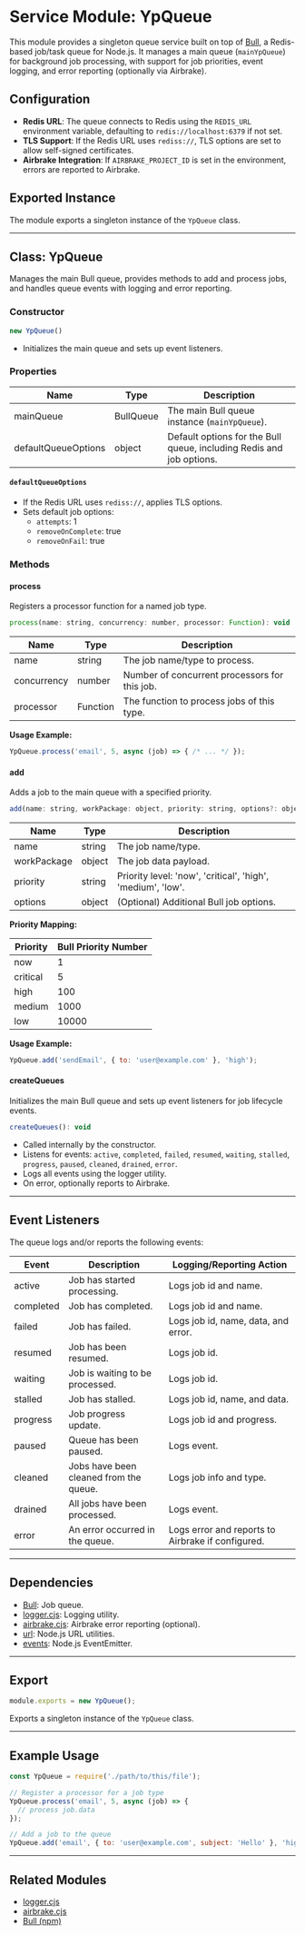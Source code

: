 # Service Module: YpQueue

This module provides a singleton queue service built on top of [Bull](https://github.com/OptimalBits/bull), a Redis-based job/task queue for Node.js. It manages a main queue (`mainYpQueue`) for background job processing, with support for job priorities, event logging, and error reporting (optionally via Airbrake).

## Configuration

- **Redis URL**: The queue connects to Redis using the `REDIS_URL` environment variable, defaulting to `redis://localhost:6379` if not set.
- **TLS Support**: If the Redis URL uses `rediss://`, TLS options are set to allow self-signed certificates.
- **Airbrake Integration**: If `AIRBRAKE_PROJECT_ID` is set in the environment, errors are reported to Airbrake.

## Exported Instance

The module exports a singleton instance of the `YpQueue` class.

---

## Class: YpQueue

Manages the main Bull queue, provides methods to add and process jobs, and handles queue events with logging and error reporting.

### Constructor

```js
new YpQueue()
```
- Initializes the main queue and sets up event listeners.

### Properties

| Name                | Type     | Description                                                                 |
|---------------------|----------|-----------------------------------------------------------------------------|
| mainQueue           | BullQueue| The main Bull queue instance (`mainYpQueue`).                               |
| defaultQueueOptions | object   | Default options for the Bull queue, including Redis and job options.         |

#### `defaultQueueOptions`

- If the Redis URL uses `rediss://`, applies TLS options.
- Sets default job options:
  - `attempts`: 1
  - `removeOnComplete`: true
  - `removeOnFail`: true

### Methods

#### process

Registers a processor function for a named job type.

```js
process(name: string, concurrency: number, processor: Function): void
```

| Name       | Type     | Description                                      |
|------------|----------|--------------------------------------------------|
| name       | string   | The job name/type to process.                    |
| concurrency| number   | Number of concurrent processors for this job.    |
| processor  | Function | The function to process jobs of this type.       |

**Usage Example:**
```js
YpQueue.process('email', 5, async (job) => { /* ... */ });
```

#### add

Adds a job to the main queue with a specified priority.

```js
add(name: string, workPackage: object, priority: string, options?: object): void
```

| Name        | Type     | Description                                                      |
|-------------|----------|------------------------------------------------------------------|
| name        | string   | The job name/type.                                               |
| workPackage | object   | The job data payload.                                            |
| priority    | string   | Priority level: 'now', 'critical', 'high', 'medium', 'low'.     |
| options     | object   | (Optional) Additional Bull job options.                          |

**Priority Mapping:**

| Priority   | Bull Priority Number |
|------------|---------------------|
| now        | 1                   |
| critical   | 5                   |
| high       | 100                 |
| medium     | 1000                |
| low        | 10000               |

**Usage Example:**
```js
YpQueue.add('sendEmail', { to: 'user@example.com' }, 'high');
```

#### createQueues

Initializes the main Bull queue and sets up event listeners for job lifecycle events.

```js
createQueues(): void
```

- Called internally by the constructor.
- Listens for events: `active`, `completed`, `failed`, `resumed`, `waiting`, `stalled`, `progress`, `paused`, `cleaned`, `drained`, `error`.
- Logs all events using the logger utility.
- On error, optionally reports to Airbrake.

---

## Event Listeners

The queue logs and/or reports the following events:

| Event      | Description                                                      | Logging/Reporting Action                |
|------------|------------------------------------------------------------------|-----------------------------------------|
| active     | Job has started processing.                                      | Logs job id and name.                   |
| completed  | Job has completed.                                               | Logs job id and name.                   |
| failed     | Job has failed.                                                  | Logs job id, name, data, and error.     |
| resumed    | Job has been resumed.                                            | Logs job id.                            |
| waiting    | Job is waiting to be processed.                                  | Logs job id.                            |
| stalled    | Job has stalled.                                                 | Logs job id, name, and data.            |
| progress   | Job progress update.                                             | Logs job id and progress.               |
| paused     | Queue has been paused.                                           | Logs event.                             |
| cleaned    | Jobs have been cleaned from the queue.                           | Logs job info and type.                 |
| drained    | All jobs have been processed.                                    | Logs event.                             |
| error      | An error occurred in the queue.                                  | Logs error and reports to Airbrake if configured. |

---

## Dependencies

- [Bull](https://github.com/OptimalBits/bull): Job queue.
- [logger.cjs](../utils/logger.cjs): Logging utility.
- [airbrake.cjs](../utils/airbrake.cjs): Airbrake error reporting (optional).
- [url](https://nodejs.org/api/url.html): Node.js URL utilities.
- [events](https://nodejs.org/api/events.html): Node.js EventEmitter.

---

## Export

```js
module.exports = new YpQueue();
```
Exports a singleton instance of the `YpQueue` class.

---

## Example Usage

```js
const YpQueue = require('./path/to/this/file');

// Register a processor for a job type
YpQueue.process('email', 5, async (job) => {
  // process job.data
});

// Add a job to the queue
YpQueue.add('email', { to: 'user@example.com', subject: 'Hello' }, 'high');
```

---

## Related Modules

- [logger.cjs](../utils/logger.cjs)
- [airbrake.cjs](../utils/airbrake.cjs)
- [Bull (npm)](https://www.npmjs.com/package/bull)
